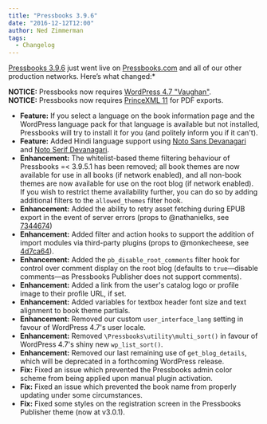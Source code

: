 ```yaml
---
title: "Pressbooks 3.9.6"
date: "2016-12-12T12:00"
author: Ned Zimmerman
tags:
  - Changelog
---
```


[Pressbooks 3.9.6](https://github.com/pressbooks/pressbooks/releases/tag/v3.9.6) just went
live on [Pressbooks.com](https://pressbooks.com) and all of our other production networks.
Here’s what changed:\*

**NOTICE:** Pressbooks now requires
[WordPress 4.7 "Vaughan"](https://wordpress.org/news/2016/12/vaughan/).  
**NOTICE:** Pressbooks now requires [PrinceXML 11](http://www.princexml.com/download/) for
PDF exports.

- **Feature:** If you select a language on the book information page and the WordPress
  language pack for that language is available but not installed, Pressbooks will try to
  install it for you (and politely inform you if it can't).
- **Feature:** Added Hindi language support using
  [Noto Sans Devanagari](https://www.google.com/get/noto/#sans-deva) and
  [Noto Serif Devanagari](https://www.google.com/get/noto/#serif-deva).
- **Enhancement:** The whitelist-based theme filtering behaviour of Pressbooks =< 3.9.5.1
  has been removed; all book themes are now available for use in all books (if network
  enabled), and all non-book themes are now available for use on the root blog (if network
  enabled). If you wish to restrict theme availability further, you can do so by adding
  additional filters to the `allowed_themes` filter hook.
- **Enhancement:** Added the ability to retry asset fetching during EPUB export in the
  event of server errors (props to @nathanielks, see
  [7344674](https://github.com/pressbooks/pressbooks/commit/7344674f823517ed7eb2fef462a4795f7182ce56))
- **Enhancement:** Added filter and action hooks to support the addition of import modules
  via third-party plugins (props to @monkecheese, see
  [4d7ca64](https://github.com/pressbooks/pressbooks/commit/4d7ca649ec3b6c05c40e1c5bb8f92beb1de5ea30)).
- **Enhancement:** Added the `pb_disable_root_comments` filter hook for control over
  comment display on the root blog (defaults to `true`—disable comments—as
  Pressbooks Publisher does not support comments).
- **Enhancement:** Added a link from the user's catalog logo or profile image to their
  profile URL, if set.
- **Enhancement:** Added variables for textbox header font size and text alignment to book
  theme partials.
- **Enhancement:** Removed our custom `user_interface_lang` setting in favour of WordPress
  4.7's user locale.
- **Enhancement:** Removed `\Pressbooks\utility\multi_sort()` in favour of WordPress 4.7's
  shiny new `wp_list_sort()`.
- **Enhancement:** Removed our last remaining use of `get_blog_details`, which will be
  deprecated in a forthcoming WordPress release.
- **Fix:** Fixed an issue which prevented the Pressbooks admin color scheme from being
  applied upon manual plugin activation.
- **Fix:** Fixed an issue which prevented the book name from properly updating under some
  circumstances.
- **Fix:** Fixed some styles on the registration screen in the Pressbooks Publisher theme
  (now at v3.0.1).
